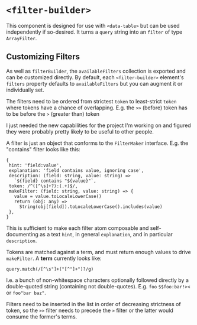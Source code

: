 # `<filter-builder>`

This component is designed for use with `<data-table>` but can be used independently if so-desired. It turns
a `query` string into an `filter` of type `ArrayFilter`.

## Customizing Filters

As well as `filterBuilder`, the `availableFilters` collection is exported and can be customized directly. By default, 
each `<filter-builder>` element's `filters` property defaults to `availableFilters` but you can augment it or
individually set.

The filters need to be ordered from strictest `token` to least-strict `token` where tokens have a chance of
overlapping. E.g. the `>>` (before) token has to be before the `>` (greater than) token

I just needed the new capabilities for the project I'm working on and figured they were probably pretty likely to be useful to other people.

A filter is just an object that conforms to the `FilterMaker` interface. E.g. the "contains" filter looks like this:

 ```
{
  hint: 'field:value',
  explanation: 'field contains value, ignoring case',
  description: (field: string, value: string) =>
    `${field} contains "${value}"`,
  token: /^([^\s]+?):(.+)$/,
  makeFilter: (field: string, value: string) => {
    value = value.toLocaleLowerCase()
    return (obj: any) =>
      String(obj[field]).toLocaleLowerCase().includes(value)
  },
}
```

This is sufficient to make each filter atom composable and self-documenting as a text `hint`, in general `explanation`, and in particular `description`.

Tokens are matched against a term, and must return enough values to drive `makeFilter`. A **term** currently looks like: 

`query.match(/[^\s"]+("[^"]+")?/g)`

I.e. a bunch of non-whitespace characters optionally followed directly by a double-quoted string (containing not double-quotes). E.g. `foo` `$$foo:bar!><` or `foo"bar baz"`.

Filters need to be inserted in the list in order of decreasing strictness of token, so the `>>` filter needs to precede the `>` filter or the latter would consume the former's terms.
